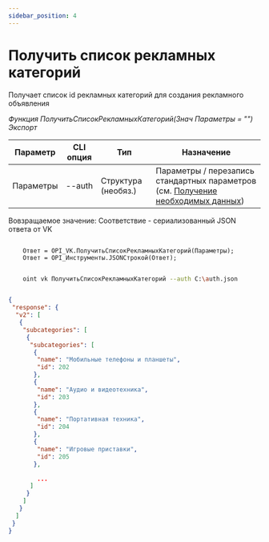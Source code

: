 ```yaml
---
sidebar_position: 4
---
```


# Получить список рекламных категорий
Получает список id рекламных категорий для создания рекламного объявления

*Функция ПолучитьСписокРекламныхКатегорий(Знач Параметры = "") Экспорт*

  | Параметр | CLI опция | Тип | Назначение |
  |-|-|-|-|
  | Параметры | --auth | Структура (необяз.) | Параметры / перезапись стандартных параметров (см. [Получение необходимых данных](../)) |
  
  Вовзращаемое значение: Соответствие - сериализованный JSON ответа от VK

```bsl title="Пример кода"
			
	Ответ = OPI_VK.ПолучитьСписокРекламныхКатегорий(Параметры);
	Ответ = OPI_Инструменты.JSONСтрокой(Ответ);

```

```sh title="Пример команд CLI"

    oint vk ПолучитьСписокРекламныхКатегорий --auth C:\auth.json

```

```json title="Результат"

{
 "response": {
  "v2": [
   {
    "subcategories": [
     {
      "subcategories": [
       {
        "name": "Мобильные телефоны и планшеты",
        "id": 202
       },
       {
        "name": "Аудио и видеотехника",
        "id": 203
       },
       {
        "name": "Портативная техника",
        "id": 204
       },
       {
        "name": "Игровые приставки",
        "id": 205
       },

		...
      ]
     }
    ]
   }
  ]
 }
}
```
